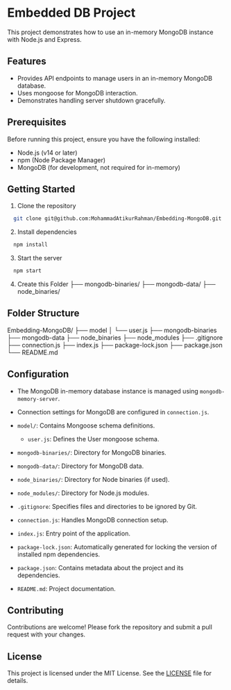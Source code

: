 # Embedded DB Project

This project demonstrates how to use an in-memory MongoDB instance with Node.js and Express.

## Features

- Provides API endpoints to manage users in an in-memory MongoDB database.
- Uses mongoose for MongoDB interaction.
- Demonstrates handling server shutdown gracefully.

## Prerequisites

Before running this project, ensure you have the following installed:

- Node.js (v14 or later)
- npm (Node Package Manager)
- MongoDB (for development, not required for in-memory)

## Getting Started

1. Clone the repository

```sh
  git clone git@github.com:MohammadAtikurRahman/Embedding-MongoDB.git
```

2. Install dependencies

```sh
  npm install
```

3. Start the server
```sh
  npm start
```
4. Create this Folder
   ├── mongodb-binaries/
   ├── mongodb-data/
   ├── node_binaries/

## Folder Structure

Embedding-MongoDB/
├── model
│ └── user.js
├── mongodb-binaries
├── mongodb-data
├── node_binaries
├── node_modules
├── .gitignore
├── connection.js
├── index.js
├── package-lock.json
├── package.json
└── README.md

## Configuration

- The MongoDB in-memory database instance is managed using `mongodb-memory-server`.
- Connection settings for MongoDB are configured in `connection.js`.



- `model/`: Contains Mongoose schema definitions.
  - `user.js`: Defines the User mongoose schema.
- `mongodb-binaries/`: Directory for MongoDB binaries.
- `mongodb-data/`: Directory for MongoDB data.
- `node_binaries/`: Directory for Node binaries (if used).
- `node_modules/`: Directory for Node.js modules.
- `.gitignore`: Specifies files and directories to be ignored by Git.
- `connection.js`: Handles MongoDB connection setup.
- `index.js`: Entry point of the application.
- `package-lock.json`: Automatically generated for locking the version of installed npm dependencies.
- `package.json`: Contains metadata about the project and its dependencies.
- `README.md`: Project documentation.

## Contributing

Contributions are welcome! Please fork the repository and submit a pull request with your changes.

## License

This project is licensed under the MIT License. See the [LICENSE](./LICENSE) file for details.
